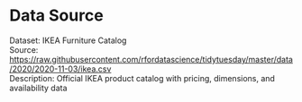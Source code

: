 # Data Source
Dataset: IKEA Furniture Catalog  
Source: https://raw.githubusercontent.com/rfordatascience/tidytuesday/master/data/2020/2020-11-03/ikea.csv  
Description: Official IKEA product catalog with pricing, dimensions, and availability data
